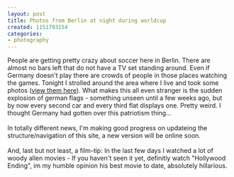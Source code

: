 ```yaml
---
layout: post
title: Photos from Berlin at night during worldcup
created: 1151793154
categories:
- photography
---
```

People are getting pretty crazy about soccer here in Berlin. There are almost no bars left that do not have a TV set standing around. Even if Germany doesn't play there are crowds of people in those places watching the games. Tonight I strolled around the area where I live and took some photos (<a href="/gallery2/v/Other/berlinwm/" title="Photos from Berlin at night during world cup">view them here</a>). What makes this&nbsp;all even stranger is the sudden explosion of german flags - something unseen until a few weeks ago, but by now every second car and every third flat displays one. Pretty weird. I thought Germany&nbsp;had&nbsp;gotten&nbsp;over&nbsp;this&nbsp;patriotism&nbsp;thing... <br /><br />In totally different news, I'm making good progress on updateing the structure/navigation of this site, a new version will be online soon.<br /><br />And, last but not least, a film-tip: In the last few days I watched a lot of woody allen movies&nbsp;- If you haven't seen it yet, definitly watch &quot;Hollywood Ending&quot;, im my humble opinion his best movie to date, absolutely hillarious.<br />
